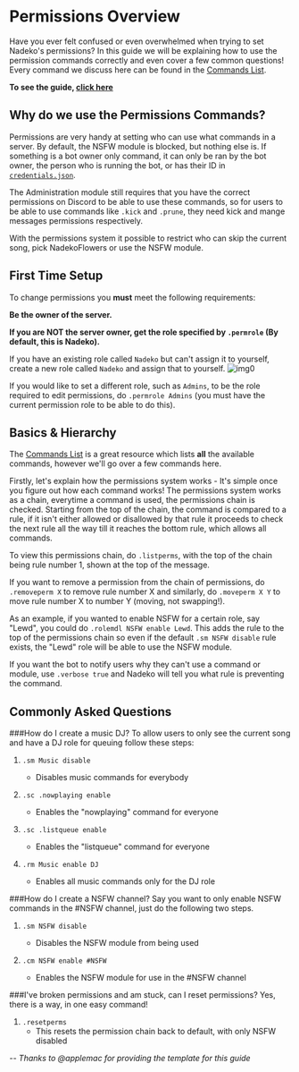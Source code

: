 Permissions Overview
===================
Have you ever felt confused or even overwhelmed when trying to set Nadeko's permissions? In this guide we will be explaining how to use the 
permission commands correctly and even cover a few common questions! Every command we discuss here can be found in the [Commands List](http://nadekobot.readthedocs.io/en/latest/Commands%20List/#permissions).

**To see the guide, [click here](http://nadekobot.readthedocs.io/en/latest/Permissions%20System/)**

Why do we use the Permissions Commands?
------------------------------
Permissions are very handy at setting who can use what commands in a server. By default, the NSFW module is blocked, but nothing else is. If something is a bot owner only command, it can only be ran by the bot owner, the person who is running the bot, or has their ID in [`credentials.json`](http://nadekobot.readthedocs.io/en/1.0/JSON%20Explanations/ "Setting up your credentials"). 

The Administration module still requires that you have the correct permissions on Discord to be able to use these commands, so for users to be able to use commands like `.kick` and `.prune`, they need kick and mange messages permissions respectively.

With the permissions system it possible to restrict who can skip the current song, pick NadekoFlowers or use the NSFW module.

First Time Setup
------------------
To change permissions you **must** meet the following requirements:

**Be the owner of the server.**

**If you are NOT the server owner, get the role specified by `.permrole` (By default, this is Nadeko).**

If you have an existing role called `Nadeko` but can't assign it to yourself, create a new role called `Nadeko` and assign that to yourself.
![img0](https://i.imgur.com/5QKZqqy.gif)

If you would like to set a different role, such as `Admins`, to be the role required to edit permissions, do `.permrole Admins` (you must have the current permission role to be able to do this).

Basics & Hierarchy
-----
The [Commands List](http://nadekobot.readthedocs.io/en/latest/Commands%20List/#permissions) is a great resource which lists **all** the available commands, however we'll go over a few commands here.

Firstly, let's explain how the permissions system works - It's simple once you figure out how each command works!
The permissions system works as a chain, everytime a command is used, the permissions chain is checked. Starting from the top of the chain, the command is compared to a rule, if it isn't either allowed or disallowed by that rule it proceeds to check the next rule all the way till it reaches the bottom rule, which allows all commands.

To view this permissions chain, do `.listperms`, with the top of the chain being rule number 1, shown at the top of the message.

If you want to remove a permission from the chain of permissions, do `.removeperm X` to remove rule number X and similarly, do `.moveperm X Y` to move rule number X to number Y (moving, not swapping!).

As an example, if you wanted to enable NSFW for a certain role, say "Lewd", you could do `.rolemdl NSFW enable Lewd`.
This adds the rule to the top of the permissions chain so even if the default `.sm NSFW disable` rule exists, the "Lewd" role will be able to use the NSFW module.

If you want the bot to notify users why they can't use a command or module, use `.verbose true` and Nadeko will tell you what rule is preventing the command.

Commonly Asked Questions
---------------

###How do I create a music DJ?
To allow users to only see the current song and have a DJ role for queuing follow these steps: 

1.	`.sm Music disable`

	*	Disables music commands for everybody

2.	`.sc .nowplaying enable`

	*	Enables the "nowplaying" command for everyone

3.	`.sc .listqueue enable`

	*	Enables the "listqueue" command for everyone

4.	`.rm Music enable DJ`

	*	Enables all music commands only for the DJ role


###How do I create a NSFW channel?
Say you want to only enable NSFW commands in the #NSFW channel, just do the following two steps.

1.	`.sm NSFW disable`
	*	Disables the NSFW module from being used

2.	`.cm NSFW enable #NSFW`
	*	Enables the NSFW module for use in the #NSFW channel

###I've broken permissions and am stuck, can I reset permissions?
Yes, there is a way, in one easy command!  

1.	`.resetperms`
	*	This resets the permission chain back to default, with only NSFW disabled  

_-- Thanks to @applemac for providing the template for this guide_
